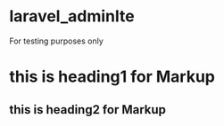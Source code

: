 # laravel_adminlte
For testing purposes only

# this is heading1 for Markup
## this is heading2 for Markup
